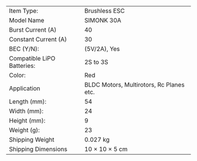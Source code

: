 |   |   |
|---|---|
|Item Type:|Brushless ESC|
|Model Name|SIMONK 30A|
|Burst Current (A)|40|
|Constant Current (A)|30|
|BEC (Y/N):|(5V/2A), Yes|
|Compatible LiPO Batteries:|2S to 3S|
|Color:|Red|
|Application|BLDC Motors, Multirotors, Rc Planes etc.|
|Length (mm):|54|
|Width (mm):|24|
|Height (mm):|9|
|Weight (g):|23|
|Shipping Weight|0.027 kg|
|Shipping Dimensions|10 × 10 × 5 cm|